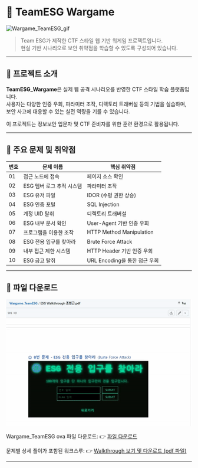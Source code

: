 # 🧠 TeamESG Wargame

![Wargame_TeamESG_gif](Wargame_TeamESG_main.gif)

> Team ESG가 제작한 CTF 스타일 웹 기반 워게임 프로젝트입니다.  
> 현실 기반 시나리오로 보안 취약점을 학습할 수 있도록 구성되어 있습니다.

---

## 🎯 프로젝트 소개

**TeamESG_Wargame**은 실제 웹 공격 시나리오를 반영한 CTF 스타일 학습 플랫폼입니다.  
사용자는 다양한 인증 우회, 파라미터 조작, 디렉토리 트래버설 등의 기법을 실습하며,  
보안 사고에 대응할 수 있는 실전 역량을 기를 수 있습니다.

이 프로젝트는 정보보안 입문자 및 CTF 준비자를 위한 훈련 환경으로 활용됩니다.

---

## 🧰 주요 문제 및 취약점

| 번호 | 문제 이름                              | 핵심 취약점                          |
|------|----------------------------------------|--------------------------------------|
| 01   | 접근 노드에 접속                        | 페이지 소스 확인                     |
| 02   | ESG 멤버 로그 추적 시스템               | 파라미터 조작                        |
| 03   | ESG 유저 파일                           | IDOR (수평 권한 상승)                |
| 04   | ESG 인증 포털                           | SQL Injection                        |
| 05   | 계정 UID 탈취                          | 디렉토리 트래버설                    |
| 06   | ESG 내부 문서 확인                     | User-Agent 기반 인증 우회           |
| 07   | 프로그램을 이용한 조작                  | HTTP Method Manipulation            |
| 08   | ESG 전용 입구를 찾아라                  | Brute Force Attack                  |
| 09   | 내부 접근 제한 시스템                   | HTTP Header 기반 인증 우회          |
| 10   | ESG 금고 탈취                          | URL Encoding을 통한 접근 우회       |

---

## 📝 파일 다운로드

![Wargame_TeamESG_walkthrough_gif](Wargame_TeamESG_walkthrough.gif)


Wargame_TeamESG ova 파일 다운로드:
👉 [파일 다운로드](https://drive.google.com/file/d/1eEhs-NIqLQVycyY7_CkTALgvl2FFWgGt/view)


문제별 상세 풀이가 포함된 워크스루:
👉 [Walkthrough 보기 및 다운로드 (pdf 파일)](https://github.com/whathekim/Wargame_TeamESG/blob/main/ESG%20Walkthrough%20%EC%A1%B0%EB%B2%94%EA%B7%BC.pdf)

---
